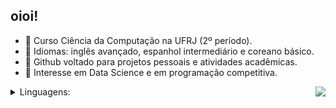 ## oioi!

- 🍃 Curso Ciência da Computação na UFRJ (2º período).
- 🍃 Idiomas: inglês avançado, espanhol intermediário e coreano básico.
- 🍃 Github voltado para projetos pessoais e atividades acadêmicas.
- 🍃 Interesse em Data Science e em programação competitiva.

 <img align=right src="https://i.pinimg.com/originals/c8/ba/c5/c8bac54c9a235302eb084c6671b69770.gif" />

<details>
  <summary> Linguagens: </summary>
  <a href="https://skillicons.dev">
    <img src="https://skillicons.dev/icons?i=cpp,c,py" />
  </a>
</details>


